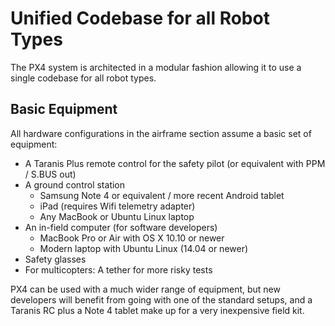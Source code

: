 # Unified Codebase for all Robot Types

The PX4 system is architected in a modular fashion allowing it to use a single codebase for all robot types.

## Basic Equipment

All hardware configurations in the airframe section assume a basic set of equipment:

  * A Taranis Plus remote control for the safety pilot (or equivalent with PPM / S.BUS out)
  * A ground control station
    * Samsung Note 4 or equivalent / more recent Android tablet
    * iPad (requires Wifi telemetry adapter)
    * Any MacBook or Ubuntu Linux laptop
  * An in-field computer (for software developers)
    * MacBook Pro or Air with OS X 10.10 or newer
    * Modern laptop with Ubuntu Linux (14.04 or newer)
  * Safety glasses
  * For multicopters: A tether for more risky tests

PX4 can be used with a much wider range of equipment, but new developers will benefit from going with one of the standard setups, and a Taranis RC plus a Note 4 tablet make up for a very inexpensive field kit.
